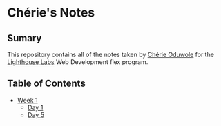 # Chérie's Notes
## Sumary

This repository contains all of the notes taken by [Chérie Oduwole](https://github.com/cherieodu) for the [Lighthouse Labs](https://www.lighthouselabs.ca/) Web Development flex program.

## Table of Contents

* [Week 1](/Week_1)
  * [Day 1](/Week_1/Day_1)
  * [Day 5](/Week_1/Day_5)
